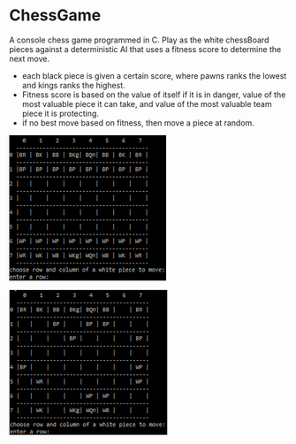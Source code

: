# ChessGame

A console chess game programmed in C. Play as the white chessBoard pieces against a deterministic AI that uses a fitness score to determine the next move.
 - each black piece is given a certain score, where pawns ranks the lowest and kings ranks the highest.
 - Fitness score is based on the value of itself if it is in danger, value of the most valuable piece it can take, and value of the most 
 valuable team piece it is protecting.
 - if no best move based on fitness, then move a piece at random.
 
 ![chess board beginning](https://github.com/habbybolan/ChessGame/blob/master/beginning_board.PNG)
  
 ![chess board in progress](https://github.com/habbybolan/ChessGame/blob/master/game_in_progress_board.PNG)

